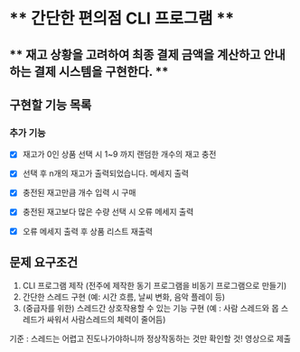 # ** 간단한 편의점 CLI 프로그램 **
## ** 재고 상황을 고려하여 최종 결제 금액을 계산하고 안내하는 결제 시스템을 구현한다. **

## 구현할 기능 목록

### 추가 기능
- [X] 재고가 0인 상품 선택 시 1~9 까지 랜덤한 개수의 재고 충전
- [X] 선택 후 n개의 재고가 출력되었습니다. 메세지 출력
- [X] 충전된 재고만큼 개수 입력 시 구매
- [X] 충전된 재고보다 많은 수량 선택 시 오류 메세지 출력
- [X] 오류 메세지 출력 후 상품 리스트 재출력



## 문제 요구조건
1. CLI 프로그램 제작 (전주에 제작한 동기 프로그램을 비동기 프로그램으로 만들기)
2. 간단한 스레드 구현 (예: 시간 흐름, 날씨 변화, 음악 플레이 등)
3. (중급자를 위한) 스레드간 상호작용할 수 있는 기능 구현 (예 : 사람 스레드와 몹 스레드가 싸워서 사람스레드의 체력이 줄어듬)

기준 : 스레드는 어렵고 진도나가야하니까 정상작동하는 것만 확인할 것! 영상으로 제출





